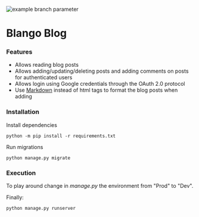 ![example branch parameter](https://github.com/Weapon-X6/Fortitu_DE/actions/workflows/django.yml/badge.svg?branch=master)

# Blango Blog

### Features

* Allows reading blog posts
* Allows adding/updating/deleting posts and adding comments on posts for authenticated users
* Allows login using Google credentials through the OAuth 2.0 protocol
* Use [Markdown](https://www.markdownguide.org/basic-syntax/) instead of html tags to format the blog posts when adding

### Installation

Install dependencies
```
python -m pip install -r requirements.txt
```
Run migrations

```
python manage.py migrate
```

### Execution

To play around change in *manage.py* the environment from "Prod" to "Dev".

Finally:
```
python manage.py runserver
```
